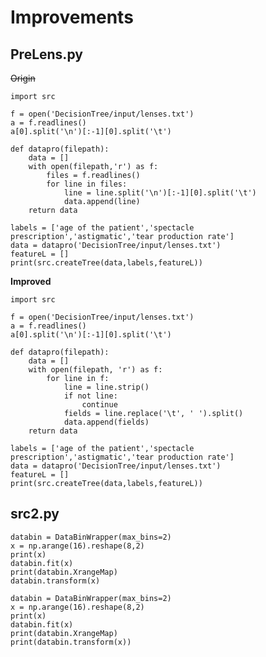 # Improvements

## PreLens.py
~~Origin~~
<pre><code>import src

f = open('DecisionTree/input/lenses.txt')
a = f.readlines()
a[0].split('\n')[:-1][0].split('\t')

def datapro(filepath):
    data = []
    with open(filepath,'r') as f:
        files = f.readlines()
        for line in files:
            line = line.split('\n')[:-1][0].split('\t')
            data.append(line)
    return data

labels = ['age of the patient','spectacle prescription','astigmatic','tear production rate']
data = datapro('DecisionTree/input/lenses.txt')
featureL = []
print(src.createTree(data,labels,featureL))
</code></pre>

__Improved__

<pre><code>import src

f = open('DecisionTree/input/lenses.txt')
a = f.readlines()
a[0].split('\n')[:-1][0].split('\t')

def datapro(filepath):
    data = []
    with open(filepath, 'r') as f:
        for line in f:
            line = line.strip()
            if not line:
                continue
            fields = line.replace('\t', ' ').split()
            data.append(fields)
    return data

labels = ['age of the patient','spectacle prescription','astigmatic','tear production rate']
data = datapro('DecisionTree/input/lenses.txt')
featureL = []
print(src.createTree(data,labels,featureL))</code></pre>

## src2.py

<pre><code>databin = DataBinWrapper(max_bins=2)
x = np.arange(16).reshape(8,2)
print(x)
databin.fit(x)
print(databin.XrangeMap)
databin.transform(x)</code></pre>

<pre><code>databin = DataBinWrapper(max_bins=2)
x = np.arange(16).reshape(8,2)
print(x)
databin.fit(x)
print(databin.XrangeMap)
print(databin.transform(x))</code></pre>